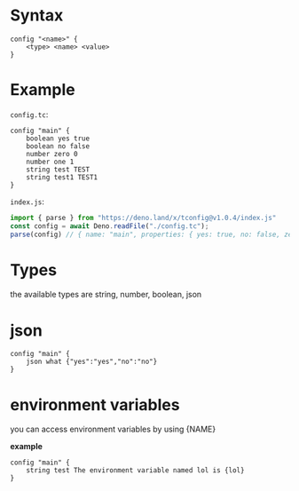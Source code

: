 # Syntax
```
config "<name>" {
	<type> <name> <value>
}
```
# Example
`config.tc`:
```
config "main" {
	boolean yes true
    boolean no false
    number zero 0
    number one 1
    string test TEST
    string test1 TEST1
}
```
`index.js`:
```js
import { parse } from "https://deno.land/x/tconfig@v1.0.4/index.js"
const config = await Deno.readFile("./config.tc");
parse(config) // { name: "main", properties: { yes: true, no: false, zero: 0, one: 1, test: "TEST", test1: "TEST1"} }
```
# Types
the available types are string, number, boolean, json

# json
```
config "main" {
	json what {"yes":"yes","no":"no"}
}
```
# environment variables
you can access environment variables by using {NAME}

**example**
```
config "main" {
	string test The environment variable named lol is {lol}
}
```
